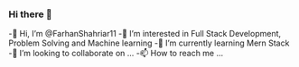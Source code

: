 ### Hi there 👋



-👋 Hi, I’m @FarhanShahriar11
-👀 I’m interested in Full Stack Development, Problem Solving and Machine learning
-🌱 I’m currently learning Mern Stack
-💞️ I’m looking to collaborate on ...
-📫 How to reach me ...
